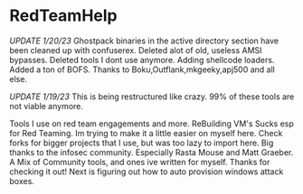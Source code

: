 # RedTeamHelp
*UPDATE 1/20/23*
Ghostpack binaries in the active directory section have been cleaned up with confuserex. Deleted alot of old, useless AMSI bypasses. Deleted tools I dont use anymore. Adding shellcode loaders. Added a ton of BOFS. Thanks to Boku,Outflank,mkgeeky,apj500 and all else.


*UPDATE 1/19/23*
This is being restructured like crazy. 99% of these tools are not viable anymore.


Tools I use on red team engagements and more.
ReBuilding VM's Sucks esp for Red Teaming. Im trying to make it a little easier on myself here. Check forks for bigger projects that I use, but was too lazy to import here.
Big thanks to the infosec community. Especially Rasta Mouse and Matt Graeber. A Mix of Community tools, and ones ive written for myself. Thanks for checking it out! Next is figuring out how to auto provision windows attack boxes.
